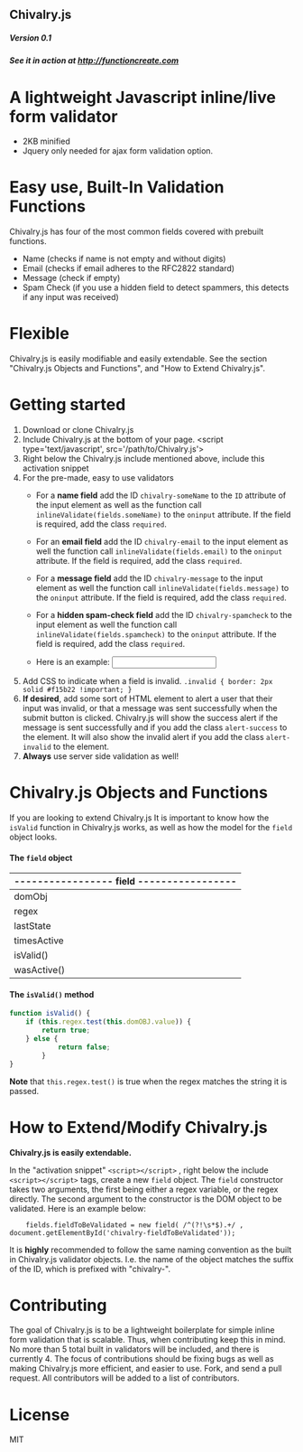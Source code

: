 Chivalry.js
---
##### Version 0.1
##### See it in action at http://functioncreate.com

# A lightweight Javascript inline/live form validator
+ 2KB minified 
+ Jquery only needed for ajax form validation option.

# Easy use, Built-In Validation Functions
Chivalry.js has four of the most common fields covered with prebuilt functions.
+ Name (checks if name is not empty and without digits)
+ Email (checks if email adheres to the RFC2822 standard)
+ Message (check if empty)
+ Spam Check (if you use a hidden field to detect spammers, this detects if any input was received)

# Flexible
Chivalry.js is easily modifiable and easily extendable. See the section "Chivalry.js Objects and Functions", and "How to Extend Chivalry.js". 

# Getting started
1. Download or clone Chivalry.js
2. Include Chivalry.js at the bottom of your page.
        <script type='text/javascript', src='/path/to/Chivalry.js'></script>
3. Right below the Chivalry.js include mentioned above, include this activation snippet
        <script type='text/javascript'>
            ajaxSubmitForm('#FORM-ID') // If using ajax to submit form, leave this.
            standardSubmitForm('FORM-ID') // If standard form submit, leave this.
        </script>
4. For the pre-made, easy to use validators
    + For a **name field** add the ID `chivalry-someName` to the `ID` attribute of the input element as well     as the function call `inlineValidate(fields.someName)` to the `oninput` attribute. If the field is       required, add the class `required`.
    
    + For an **email field** add the ID `chivalry-email` to the input element as well the function call
    `inlineValidate(fields.email)` to the `oninput` attribute. If the field is required, add the class       `required`.

    + For a **message field** add the ID `chivalry-message` to the input element as well the function call
    `inlineValidate(fields.message)` to the `oninput` attribute. If the field is     required, add the       class `required`.

    + For a **hidden spam-check field** add the ID `chivalry-spamcheck` to the input element as well the        function call `inlineValidate(fields.spamcheck)` to the `oninput` attribute. If the field is                    required, add the class `required`.
    
    + Here is an example:
            <input type="text" id="chivalry-someName" name="someName" oninput="inlineValidate(fields.someName)" class="required">
5. Add CSS to indicate when a field is invalid. 
    `.invalid { border: 2px solid #f15b22 !important; }`
6. **If desired**, add some sort of HTML element to alert a user that their input was invalid, or that a message was sent successfully when the submit button is clicked. Chivalry.js will show the success alert if the message is sent successfully and if you add the class `alert-success` to the element. It will also show the invalid alert if you add the class `alert-invalid` to the element. 
7. **Always** use server side validation as well!


# Chivalry.js Objects and Functions
If you are looking to extend Chivalry.js It is important to know how the `isValid` function in Chivalry.js works, as well as how the model for the `field` object looks. 

#### The `field` object
|    -----------------    **field**        -----------------    |
|---|
|domObj|
|regex|
|lastState|
|timesActive|
|isValid()|
|wasActive()|

#### The `isValid()` method
```Javascript
function isValid() {
    if (this.regex.test(this.domOBJ.value)) {
        return true;
    } else {
            return false;
        }
}
```
**Note** that `this.regex.test()` is true when the regex matches the string it is passed.


# How to Extend/Modify Chivalry.js
**Chivalry.js is easily extendable.**

In the "activation snippet" `<script></script>` , right below the include `<script></script>` tags, create a new `field` object. The `field` constructor takes two arguments, the first being either a regex variable, or the regex directly. The second argument to the constructor is the DOM object to be validated. Here is an example below:
        
        fields.fieldToBeValidated = new field( /^(?!\s*$).+/ , document.getElementById('chivalry-fieldToBeValidated'));
        
It is **highly** recommended to follow the same naming convention as the built in Chivalry.js validator objects. I.e. the name of the object matches the suffix of the ID, which is prefixed with "chivalry-".  


# Contributing
The goal of Chivalry.js is to be a lightweight boilerplate for simple inline form validation that is scalable. Thus, when contributing keep this in mind. No more than 5 total built in validators will be included, and there is currently 4. The focus of contributions should be fixing bugs as well as making Chivalry.js more efficient, and easier to use. Fork, and send a pull request. All contributors will be added to a list of contributors.

# License
MIT
